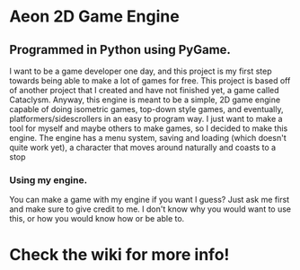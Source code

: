 # Aeon 2D Game Engine
## Programmed in Python using PyGame.
I want to be a game developer one day, 
and this project is my first step 
towards being able to make a lot of 
games for free. This project is based
off of another project that I created
and have not finished yet, a game
called Cataclysm. Anyway, this engine
is meant to be a simple, 2D game
engine capable of doing isometric
games, top-down style games, and
eventually, platformers/sidescrollers
in an easy to program way.
I just want to make a tool for
myself and maybe others to make 
games, so I decided to make this
engine. The engine has a menu system,
saving and loading (which doesn't
quite work yet), a character that
moves around naturally and coasts to
a stop
### Using my engine.
You can make a game with my engine 
if you want I guess? Just ask me 
first and make sure to give credit 
to me. I don't know why you would
want to use this, or how you would
know how or be able to.

# Check the wiki for more info!
